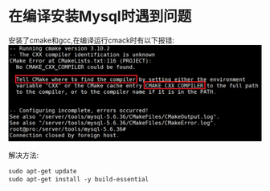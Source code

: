 # 在编译安装Mysql时遇到问题

安装了cmake和gcc,在编译运行cmack时有以下报错:<br>
![fail](img/1.1.PNG)<br>

解决方法:<br>
```
sudo apt-get update
sudo apt-get install -y build-essential
```